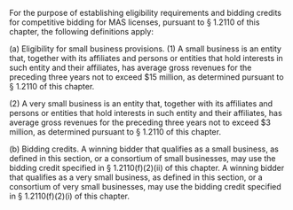 For the purpose of establishing eligibility requirements and bidding credits for competitive bidding for MAS licenses, pursuant to § 1.2110 of this chapter, the following definitions apply:

(a) Eligibility for small business provisions. (1) A small business is an entity that, together with its affiliates and persons or entities that hold interests in such entity and their affiliates, has average gross revenues for the preceding three years not to exceed $15 million, as determined pursuant to § 1.2110 of this chapter.

(2) A very small business is an entity that, together with its affiliates and persons or entities that hold interests in such entity and their affiliates, has average gross revenues for the preceding three years not to exceed $3 million, as determined pursuant to § 1.2110 of this chapter.

(b) Bidding credits. A winning bidder that qualifies as a small business, as defined in this section, or a consortium of small businesses, may use the bidding credit specified in § 1.2110(f)(2)(ii) of this chapter. A winning bidder that qualifies as a very small business, as defined in this section, or a consortium of very small businesses, may use the bidding credit specified in § 1.2110(f)(2)(i) of this chapter.

